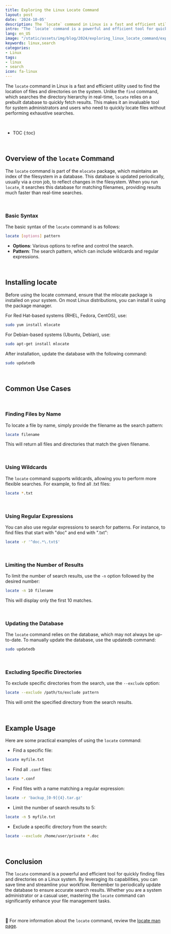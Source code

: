 ```yaml
---
title: Exploring the Linux Locate Command
layout: post
date: '2024-10-05'
description: The `locate` command in Linux is a fast and efficient utility used to find the location of files and directories on the system.
intro: "The `locate` command is a powerful and efficient tool for quickly finding files and directories on a Linux system."
lang: en_US
image: "/static/assets/img/blog/2024/exploring_linux_locate_command/exploring_linux_locate_command.jpg"
keywords: linux,search
categories:
- Linux
tags:
- linux
- search
icon: fa-linux
---
```


The `locate` command in Linux is a fast and efficient utility used to find the location of files and directories on the system. Unlike the `find` command, which searches the directory hierarchy in real-time, `locate` relies on a prebuilt database to quickly fetch results. This makes it an invaluable tool for system administrators and users who need to quickly locate files without performing exhaustive searches.

<br>

* TOC 
{:toc}

<br>

## Overview of the `locate` Command

The `locate` command is part of the `mlocate` package, which maintains an index of the filesystem in a database. This database is updated periodically, usually via a cron job, to reflect changes in the filesystem. When you run `locate`, it searches this database for matching filenames, providing results much faster than real-time searches.

<br>

### Basic Syntax

The basic syntax of the `locate` command is as follows:

```bash
locate [options] pattern
```

- **Options**: Various options to refine and control the search.
- **Pattern**: The search pattern, which can include wildcards and regular expressions.

<br>

## Installing locate
Before using the locate command, ensure that the mlocate package is installed on your system. On most Linux distributions, you can install it using the package manager.

For Red Hat-based systems (RHEL, Fedora, CentOS), use:

```bash
sudo yum install mlocate
```

For Debian-based systems (Ubuntu, Debian), use:

```bash
sudo apt-get install mlocate
```

After installation, update the database with the following command:

```bash
sudo updatedb
```

<br>

## Common Use Cases

<br>

### Finding Files by Name
To locate a file by name, simply provide the filename as the search pattern:

```bash
locate filename
```

This will return all files and directories that match the given filename.

<br>

### Using Wildcards
The `locate` command supports wildcards, allowing you to perform more flexible searches. For example, to find all .txt files:

```bash
locate *.txt
```

<br>

### Using Regular Expressions
You can also use regular expressions to search for patterns. For instance, to find files that start with "doc" and end with ".txt":

```bash
locate -r '^doc.*\.txt$'
```

<br>

### Limiting the Number of Results
To limit the number of search results, use the `-n` option followed by the desired number:

```bash
locate -n 10 filename
```

This will display only the first 10 matches.

<br>

### Updating the Database
The `locate` command relies on the database, which may not always be up-to-date. To manually update the database, use the updatedb command:

```bash
sudo updatedb
```

<br>

### Excluding Specific Directories
To exclude specific directories from the search, use the `--exclude` option:

```bash
locate --exclude /path/to/exclude pattern
```

This will omit the specified directory from the search results.

<br>

## Example Usage
Here are some practical examples of using the `locate` command:

- Find a specific file:

```bash
locate myfile.txt
```

- Find all `.conf` files:

```bash
locate *.conf
```

- Find files with a name matching a regular expression:

```bash
locate -r 'backup_[0-9]{4}.tar.gz'
```

- Limit the number of search results to 5:

```bash
locate -n 5 myfile.txt
```

- Exclude a specific directory from the search:

```bash
locate --exclude /home/user/private *.doc
```

<br>

## Conclusion

The `locate` command is a powerful and efficient tool for quickly finding files and directories on a Linux system. By leveraging its capabilities, you can save time and streamline your workflow. Remember to periodically update the database to ensure accurate search results. Whether you are a system administrator or a casual user, mastering the `locate` command can significantly enhance your file management tasks.

<br>

📝 For more information about the `locate` command, review the [locate man page](https://linux.die.net/man/1/locate).
